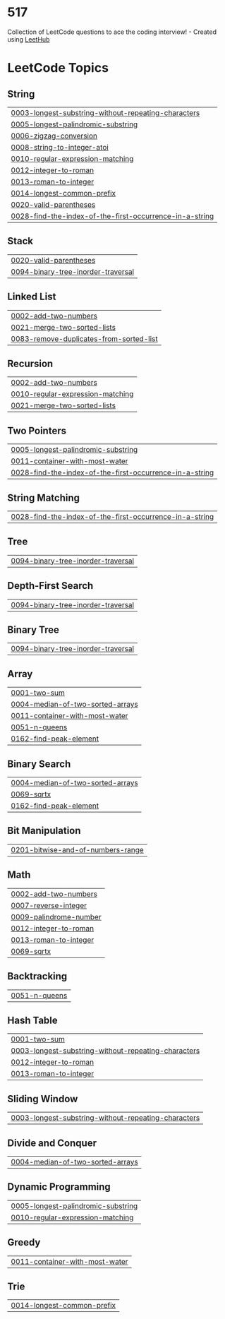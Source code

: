 # 517
Collection of LeetCode questions to ace the coding interview! - Created using [LeetHub](https://github.com/QasimWani/LeetHub)

<!---LeetCode Topics Start-->
# LeetCode Topics
## String
|  |
| ------- |
| [0003-longest-substring-without-repeating-characters](https://github.com/Aishwarya-Vadla/517/tree/master/0003-longest-substring-without-repeating-characters) |
| [0005-longest-palindromic-substring](https://github.com/Aishwarya-Vadla/517/tree/master/0005-longest-palindromic-substring) |
| [0006-zigzag-conversion](https://github.com/Aishwarya-Vadla/517/tree/master/0006-zigzag-conversion) |
| [0008-string-to-integer-atoi](https://github.com/Aishwarya-Vadla/517/tree/master/0008-string-to-integer-atoi) |
| [0010-regular-expression-matching](https://github.com/Aishwarya-Vadla/517/tree/master/0010-regular-expression-matching) |
| [0012-integer-to-roman](https://github.com/Aishwarya-Vadla/517/tree/master/0012-integer-to-roman) |
| [0013-roman-to-integer](https://github.com/Aishwarya-Vadla/517/tree/master/0013-roman-to-integer) |
| [0014-longest-common-prefix](https://github.com/Aishwarya-Vadla/517/tree/master/0014-longest-common-prefix) |
| [0020-valid-parentheses](https://github.com/Aishwarya-Vadla/517/tree/master/0020-valid-parentheses) |
| [0028-find-the-index-of-the-first-occurrence-in-a-string](https://github.com/Aishwarya-Vadla/517/tree/master/0028-find-the-index-of-the-first-occurrence-in-a-string) |
## Stack
|  |
| ------- |
| [0020-valid-parentheses](https://github.com/Aishwarya-Vadla/517/tree/master/0020-valid-parentheses) |
| [0094-binary-tree-inorder-traversal](https://github.com/Aishwarya-Vadla/517/tree/master/0094-binary-tree-inorder-traversal) |
## Linked List
|  |
| ------- |
| [0002-add-two-numbers](https://github.com/Aishwarya-Vadla/517/tree/master/0002-add-two-numbers) |
| [0021-merge-two-sorted-lists](https://github.com/Aishwarya-Vadla/517/tree/master/0021-merge-two-sorted-lists) |
| [0083-remove-duplicates-from-sorted-list](https://github.com/Aishwarya-Vadla/517/tree/master/0083-remove-duplicates-from-sorted-list) |
## Recursion
|  |
| ------- |
| [0002-add-two-numbers](https://github.com/Aishwarya-Vadla/517/tree/master/0002-add-two-numbers) |
| [0010-regular-expression-matching](https://github.com/Aishwarya-Vadla/517/tree/master/0010-regular-expression-matching) |
| [0021-merge-two-sorted-lists](https://github.com/Aishwarya-Vadla/517/tree/master/0021-merge-two-sorted-lists) |
## Two Pointers
|  |
| ------- |
| [0005-longest-palindromic-substring](https://github.com/Aishwarya-Vadla/517/tree/master/0005-longest-palindromic-substring) |
| [0011-container-with-most-water](https://github.com/Aishwarya-Vadla/517/tree/master/0011-container-with-most-water) |
| [0028-find-the-index-of-the-first-occurrence-in-a-string](https://github.com/Aishwarya-Vadla/517/tree/master/0028-find-the-index-of-the-first-occurrence-in-a-string) |
## String Matching
|  |
| ------- |
| [0028-find-the-index-of-the-first-occurrence-in-a-string](https://github.com/Aishwarya-Vadla/517/tree/master/0028-find-the-index-of-the-first-occurrence-in-a-string) |
## Tree
|  |
| ------- |
| [0094-binary-tree-inorder-traversal](https://github.com/Aishwarya-Vadla/517/tree/master/0094-binary-tree-inorder-traversal) |
## Depth-First Search
|  |
| ------- |
| [0094-binary-tree-inorder-traversal](https://github.com/Aishwarya-Vadla/517/tree/master/0094-binary-tree-inorder-traversal) |
## Binary Tree
|  |
| ------- |
| [0094-binary-tree-inorder-traversal](https://github.com/Aishwarya-Vadla/517/tree/master/0094-binary-tree-inorder-traversal) |
## Array
|  |
| ------- |
| [0001-two-sum](https://github.com/Aishwarya-Vadla/517/tree/master/0001-two-sum) |
| [0004-median-of-two-sorted-arrays](https://github.com/Aishwarya-Vadla/517/tree/master/0004-median-of-two-sorted-arrays) |
| [0011-container-with-most-water](https://github.com/Aishwarya-Vadla/517/tree/master/0011-container-with-most-water) |
| [0051-n-queens](https://github.com/Aishwarya-Vadla/517/tree/master/0051-n-queens) |
| [0162-find-peak-element](https://github.com/Aishwarya-Vadla/517/tree/master/0162-find-peak-element) |
## Binary Search
|  |
| ------- |
| [0004-median-of-two-sorted-arrays](https://github.com/Aishwarya-Vadla/517/tree/master/0004-median-of-two-sorted-arrays) |
| [0069-sqrtx](https://github.com/Aishwarya-Vadla/517/tree/master/0069-sqrtx) |
| [0162-find-peak-element](https://github.com/Aishwarya-Vadla/517/tree/master/0162-find-peak-element) |
## Bit Manipulation
|  |
| ------- |
| [0201-bitwise-and-of-numbers-range](https://github.com/Aishwarya-Vadla/517/tree/master/0201-bitwise-and-of-numbers-range) |
## Math
|  |
| ------- |
| [0002-add-two-numbers](https://github.com/Aishwarya-Vadla/517/tree/master/0002-add-two-numbers) |
| [0007-reverse-integer](https://github.com/Aishwarya-Vadla/517/tree/master/0007-reverse-integer) |
| [0009-palindrome-number](https://github.com/Aishwarya-Vadla/517/tree/master/0009-palindrome-number) |
| [0012-integer-to-roman](https://github.com/Aishwarya-Vadla/517/tree/master/0012-integer-to-roman) |
| [0013-roman-to-integer](https://github.com/Aishwarya-Vadla/517/tree/master/0013-roman-to-integer) |
| [0069-sqrtx](https://github.com/Aishwarya-Vadla/517/tree/master/0069-sqrtx) |
## Backtracking
|  |
| ------- |
| [0051-n-queens](https://github.com/Aishwarya-Vadla/517/tree/master/0051-n-queens) |
## Hash Table
|  |
| ------- |
| [0001-two-sum](https://github.com/Aishwarya-Vadla/517/tree/master/0001-two-sum) |
| [0003-longest-substring-without-repeating-characters](https://github.com/Aishwarya-Vadla/517/tree/master/0003-longest-substring-without-repeating-characters) |
| [0012-integer-to-roman](https://github.com/Aishwarya-Vadla/517/tree/master/0012-integer-to-roman) |
| [0013-roman-to-integer](https://github.com/Aishwarya-Vadla/517/tree/master/0013-roman-to-integer) |
## Sliding Window
|  |
| ------- |
| [0003-longest-substring-without-repeating-characters](https://github.com/Aishwarya-Vadla/517/tree/master/0003-longest-substring-without-repeating-characters) |
## Divide and Conquer
|  |
| ------- |
| [0004-median-of-two-sorted-arrays](https://github.com/Aishwarya-Vadla/517/tree/master/0004-median-of-two-sorted-arrays) |
## Dynamic Programming
|  |
| ------- |
| [0005-longest-palindromic-substring](https://github.com/Aishwarya-Vadla/517/tree/master/0005-longest-palindromic-substring) |
| [0010-regular-expression-matching](https://github.com/Aishwarya-Vadla/517/tree/master/0010-regular-expression-matching) |
## Greedy
|  |
| ------- |
| [0011-container-with-most-water](https://github.com/Aishwarya-Vadla/517/tree/master/0011-container-with-most-water) |
## Trie
|  |
| ------- |
| [0014-longest-common-prefix](https://github.com/Aishwarya-Vadla/517/tree/master/0014-longest-common-prefix) |
<!---LeetCode Topics End-->